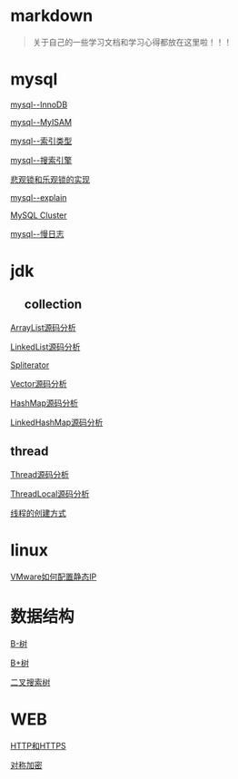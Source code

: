 # markdown
>关于自己的一些学习文档和学习心得都放在这里啦！！！ 

# mysql
[mysql--InnoDB](https://github.com/wuxiaobo000111/markdown/blob/master/mysql/mysql--InnoDB.md "mysql--InnoDB")<br/>

[mysql--MyISAM](https://github.com/wuxiaobo000111/markdown/blob/master/mysql/mysql--MyISAM.md "mysql--MyISAM")<br/>

[mysql--索引类型](https://github.com/wuxiaobo000111/markdown/blob/master/mysql/mysql--%E7%B4%A2%E5%BC%95%E7%B1%BB%E5%9E%8B.md "mysql--索引类型")<br/>

[mysql--搜索引擎](https://github.com/wuxiaobo000111/markdown/blob/master/mysql/mysql%E4%B8%AD%E7%9A%84%E6%90%9C%E7%B4%A2%E5%BC%95%E6%93%8E.md "mysql--搜索引擎")<br/>

[悲观锁和乐观锁的实现](https://github.com/wuxiaobo000111/markdown/blob/master/mysql/%E6%82%B2%E8%A7%82%E9%94%81%E5%92%8C%E4%B9%90%E8%A7%82%E9%94%81%E7%9A%84%E5%AE%9E%E7%8E%B0.md "悲观锁和乐观锁的实现")<br/>

[mysql--explain](https://github.com/wuxiaobo000111/markdown/blob/master/mysql/mysql--explain.md "悲观锁和乐观锁的实现")<br/>

[MySQL Cluster](https://github.com/wuxiaobo000111/markdown/blob/master/mysql/mysql--mysql%20cluster.md  "MySQL Cluster")<br/>

[mysql--慢日志](https://github.com/wuxiaobo000111/markdown/blob/master/mysql/mysql--MySQL%E6%85%A2%E6%97%A5%E5%BF%97.md "慢日志")

# jdk
## &nbsp;&nbsp;&nbsp;&nbsp; collection
[ArrayList源码分析](https://github.com/wuxiaobo000111/markdown/blob/master/jdk/collection/ArrayList.md "ArrayList源码分析")<br/>

[LinkedList源码分析](https://github.com/wuxiaobo000111/markdown/blob/master/jdk/collection/LinkedList.md "LinkedList源码分析")<br/>

[Spliterator](https://github.com/wuxiaobo000111/markdown/blob/master/jdk/collection/Spliterator.md "Spliterator")

[Vector源码分析](https://github.com/wuxiaobo000111/markdown/blob/master/jdk/collection/Vector.md "Vector源码分析")


[HashMap源码分析](https://github.com/wuxiaobo000111/markdown/blob/master/jdk/collection/HashMap.md "HashMap源码分析")


[LinkedHashMap源码分析](https://github.com/wuxiaobo000111/markdown/blob/master/jdk/collection/LinkedHashMap.md
"LinkedHashMap源码分析")

## thread
[Thread源码分析](https://github.com/wuxiaobo000111/markdown/blob/master/jdk/thread/Thead%E6%BA%90%E7%A0%81%E5%88%86%E6%9E%90%20.md 
"Thread源码分析")

[ThreadLocal源码分析](https://github.com/wuxiaobo000111/markdown/blob/master/jdk/thread/ThreadLocal%E6%BA%90%E7%A0%81%E5%88%86%E6%9E%90.md
"ThreadLocal源码分析")

[线程的创建方式](https://github.com/wuxiaobo000111/markdown/blob/master/jdk/thread/%E5%A4%9A%E7%BA%BF%E7%A8%8B%E7%9A%84%E5%88%9B%E5%BB%BA%E6%96%B9%E5%BC%8F.md
"线程的创建方式")


# linux
[VMware如何配置静态IP](https://github.com/wuxiaobo000111/markdown/blob/master/linux/VMware%E5%A6%82%E4%BD%95%E9%85%8D%E7%BD%AE%E9%9D%99%E6%80%81IP.md "VMware如何配置静态IP")

# 数据结构

[B-树](https://github.com/wuxiaobo000111/markdown/blob/master/%E6%95%B0%E6%8D%AE%E7%BB%93%E6%9E%84/B%E6%A0%91.md "B-树")

[B+树](https://github.com/wuxiaobo000111/markdown/blob/master/%E6%95%B0%E6%8D%AE%E7%BB%93%E6%9E%84/B%2B%E6%A0%91.md "B+树")


[二叉搜索树](https://github.com/wuxiaobo000111/markdown/blob/master/%E6%95%B0%E6%8D%AE%E7%BB%93%E6%9E%84/%E4%BA%8C%E5%8F%89%E6%90%9C%E7%B4%A2%E6%A0%91.md "二叉搜索树")



# WEB 

[HTTP和HTTPS](https://github.com/wuxiaobo000111/markdown/blob/master/web/HTTP%E5%92%8CHTTPS.md "HTTP和HTTPS")


[对称加密](https://github.com/wuxiaobo000111/markdown/blob/master/web/%E5%AF%B9%E7%A7%B0%E5%8A%A0%E5%AF%86.md "对称加密")


